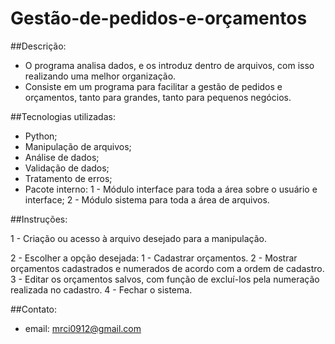 # Gestão-de-pedidos-e-orçamentos


##Descrição:

- O programa analisa dados, e os introduz dentro de arquivos, com isso realizando uma melhor organização.
- Consiste em um programa para facilitar a gestão de pedidos e orçamentos, tanto para grandes, tanto para pequenos negócios.


##Tecnologias utilizadas:

- Python;
- Manipulação de arquivos;
- Análise de dados;
- Validação de dados;
- Tratamento de erros;
- Pacote interno:
    1 - Módulo interface para toda a área sobre o usuário e interface;
    2 - Módulo sistema para toda a área de arquivos.


##Instruções:

1 - Criação ou acesso à arquivo desejado para a manipulação. 

2 - Escolher a opção desejada:
   1 - Cadastrar orçamentos.
   2 - Mostrar orçamentos cadastrados e numerados de acordo com a ordem de cadastro.
   3 - Editar os orçamentos salvos, com função de excluí-los pela numeração realizada no cadastro.
   4 - Fechar o sistema.


##Contato:

- email: mrci0912@gmail.com
